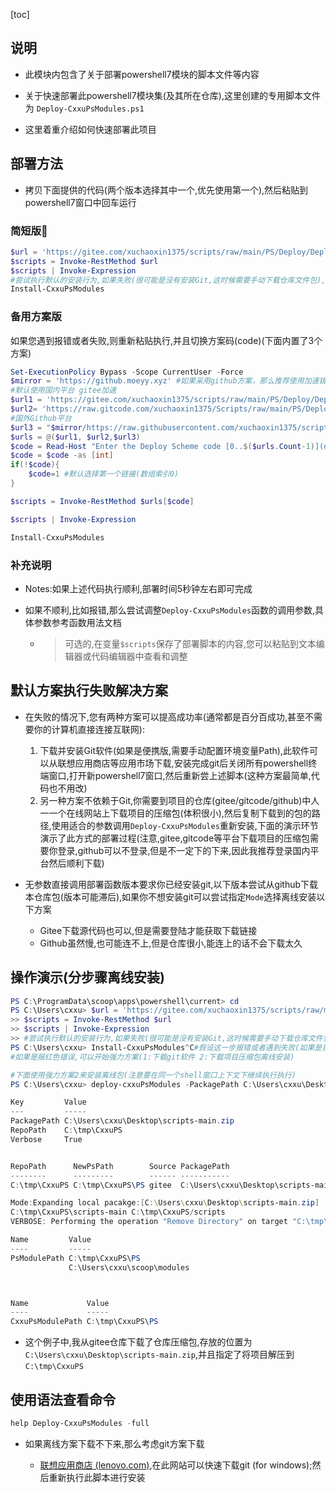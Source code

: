 [toc]

## 说明

- 此模块内包含了关于部署powershell7模块的脚本文件等内容
- 关于快速部署此powershell7模块集(及其所在仓库),这里创建的专用脚本文件为 `Deploy-CxxuPsModules.ps1`

- 这里着重介绍如何快速部署此项目

## 部署方法

- 拷贝下面提供的代码(两个版本选择其中一个,优先使用第一个),然后粘贴到powershell7窗口中回车运行

### 简短版👺

```powershell
$url = 'https://gitee.com/xuchaoxin1375/scripts/raw/main/PS/Deploy/Deploy-CxxuPsModules.ps1'
$scripts = Invoke-RestMethod $url
$scripts | Invoke-Expression
#尝试执行默认的安装行为,如果失败(很可能是没有安装Git,这时候需要手动下载仓库文件包),尝试手动调用Deploy-CxxuPsModule函数,并使用合适的参数,尝试离线安装
Install-CxxuPsModules 


```



### 备用方案版

如果您遇到报错或者失败,则重新粘贴执行,并且切换方案码(code)(下面内置了3个方案)

```powershell
Set-ExecutionPolicy Bypass -Scope CurrentUser -Force
$mirror = 'https://github.moeyy.xyz' #如果采用github方案，那么推荐使用加速镜像来下载脚本文件，如果此镜像不可用，请自行搜搜可用镜像，然后替换此值即可
#默认使用国内平台 gitee加速
$url1 = 'https://gitee.com/xuchaoxin1375/scripts/raw/main/PS/Deploy/Deploy-CxxuPsModules.ps1'
$url2= 'https://raw.gitcode.com/xuchaoxin1375/Scripts/raw/main/PS/Deploy/Deploy-CxxuPsModules.ps1'
#国外Github平台
$url3 = "$mirror/https://raw.githubusercontent.com/xuchaoxin1375/scripts/refs/heads/main/PS/Deploy/Deploy-CxxuPsModules.ps1"
$urls = @($url1, $url2,$url3)
$code = Read-Host "Enter the Deploy Scheme code [0..$($urls.Count-1)](default:1)"
$code = $code -as [int]
if(!$code){
	$code=1 #默认选择第一个链接(数组索引0)
}

$scripts = Invoke-RestMethod $urls[$code]

$scripts | Invoke-Expression

Install-CxxuPsModules 

```



### 补充说明

- Notes:如果上述代码执行顺利,部署时间5秒钟左右即可完成

- 如果不顺利,比如报错,那么尝试调整`Deploy-CxxuPsModules`函数的调用参数,具体参数参考函数用法文档

  - > 可选的,在变量`$scripts`保存了部署脚本的内容,您可以粘贴到文本编辑器或代码编辑器中查看和调整


## 默认方案执行失败解决方案

- 在失败的情况下,您有两种方案可以提高成功率(通常都是百分百成功,甚至不需要你的计算机直接连接互联网):
  1. 下载并安装Git软件(如果是便携版,需要手动配置环境变量Path),此软件可以从联想应用商店等应用市场下载,安装完成git后关闭所有powershell终端窗口,打开新powershell7窗口,然后重新尝上述脚本(这种方案最简单,代码也不用改)
  2. 另一种方案不依赖于Git,你需要到项目的仓库(gitee/gitcode/github)中人一一个在线网站上下载项目的压缩包(体积很小),然后复制下载到的包的路径,使用适合的参数调用`Deploy-CxxuPsModules`重新安装,下面的演示环节演示了此方式的部署过程(注意,gitee,gitcode等平台下载项目的压缩包需要你登录,github可以不登录,但是不一定下的下来,因此我推荐登录国内平台然后顺利下载)

- 无参数直接调用部署函数版本要求你已经安装git,以下版本尝试从github下载本仓库包(版本可能滞后),如果你不想安装git可以尝试指定`Mode`选择离线安装以下方案
  - Gitee下载源代码也可以,但是需要登陆才能获取下载链接
  - Github虽然慢,也可能连不上,但是仓库很小,能连上的话不会下载太久



## 操作演示(分步骤离线安装)

```powershell
PS C:\ProgramData\scoop\apps\powershell\current> cd
PS C:\Users\cxxu> $url = 'https://gitee.com/xuchaoxin1375/scripts/raw/main/PS/Deploy/Deploy-CxxuPsModules.ps1'
>> $scripts = Invoke-RestMethod $url
>> $scripts | Invoke-Expression
>> #尝试执行默认的安装行为,如果失败(很可能是没有安装Git,这时候需要手动下载仓库文件包),尝试手动调用Deploy-CxxuPsModule函数,并使用合适的参数,尝试离线安装
PS C:\Users\cxxu> Install-CxxuPsModules^C#假设这一步报错或者遇到失败(如果是目录名冲突,那么您可在调用`Deploy-CxxuPsModules`时使用路径RepoPath参数新指定取值,或者使用Force选项)
#如果是报红色错误,可以开始强力方案(1:下载git软件 2:下载项目压缩包离线安装)

#下面使用强力方案2来安装离线包(注意要在同一个shell窗口上下文下继续执行执行)
PS C:\Users\cxxu> deploy-cxxuPsModules -PackagePath C:\Users\cxxu\Desktop\scripts-main.zip -RepoPath C:\tmp\CxxuPS -Verbose

Key         Value
---         -----
PackagePath C:\Users\cxxu\Desktop\scripts-main.zip
RepoPath    C:\tmp\CxxuPS
Verbose     True


RepoPath      NewPsPath        Source PackagePath                            Mode    Force
--------      ---------        ------ -----------                            ----    -----
C:\tmp\CxxuPS C:\tmp\CxxuPS\PS gitee  C:\Users\cxxu\Desktop\scripts-main.zip Default False

Mode:Expanding local pacakge:[C:\Users\cxxu\Desktop\scripts-main.zip]
C:\tmp\CxxuPS\scripts-main C:\tmp\CxxuPS/scripts
VERBOSE: Performing the operation "Remove Directory" on target "C:\tmp\CxxuPS\scripts-main".

Name         Value
----         -----
PsModulePath C:\tmp\CxxuPS\PS
             C:\Users\cxxu\scoop\modules



Name             Value
----             -----
CxxuPsModulePath C:\tmp\CxxuPS\PS


```

- 这个例子中,我从gitee仓库下载了仓库压缩包,存放的位置为`C:\Users\cxxu\Desktop\scripts-main.zip`,并且指定了将项目解压到`C:\tmp\CxxuPS`



## 使用语法查看命令

```powershell
help Deploy-CxxuPsModules -full
```

- 如果离线方案下载不下来,那么考虑git方案下载

  - [联想应用商店 (lenovo.com)](https://lestore.lenovo.com/search?k=git),在此网站可以快速下载git (for windows);然后重新执行此脚本进行安装
